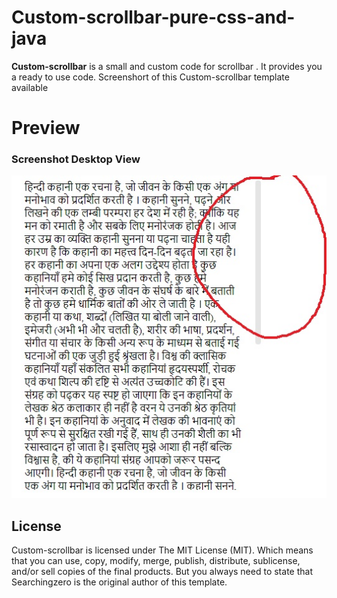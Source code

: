 # Custom-scrollbar-pure-css-and-java
**Custom-scrollbar** is a small and custom code for scrollbar . It provides you a ready to use code. Screenshort of this Custom-scrollbar template available

# Preview

### Screenshot Desktop View

![Custom-scrollbar preview](https://github.com/searchingzero/Custom-scrollbar-pure-css-and-java/blob/main/scrollbar.jpg)

## License

Custom-scrollbar is licensed under The MIT License (MIT). Which means that you can use, copy, modify, merge, publish, distribute, sublicense, and/or sell copies of the final products. But you always need to state that Searchingzero is the original author of this template.
